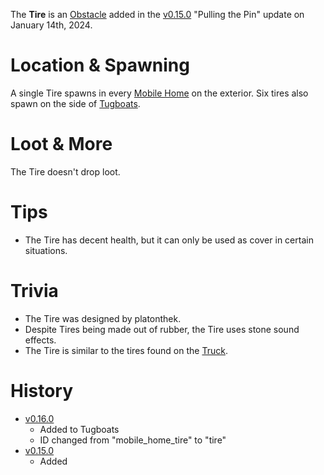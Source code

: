The **Tire** is an [Obstacle](/obstacles) added in the [v0.15.0](https://github.com/HasangerGames/suroi/releases/tag/v0.15.0) "Pulling the Pin" update on January 14th, 2024.

# Location & Spawning

A single Tire spawns in every [Mobile Home](/buildings/mobile_home) on the exterior. Six tires also spawn on the side of [Tugboats](/buildings/tugboats).

# Loot & More

The Tire doesn't drop loot.

# Tips

- The Tire has decent health, but it can only be used as cover in certain situations.

# Trivia

- The Tire was designed by platonthek.
- Despite Tires being made out of rubber, the Tire uses stone sound effects.
- The Tire is similar to the tires found on the [Truck](/obstacles/truck).

# History

- [v0.16.0](https://github.com/HasangerGames/suroi/releases/tag/v0.16.0)
  - Added to Tugboats
  - ID changed from "mobile_home_tire" to "tire"
- [v0.15.0](https://github.com/HasangerGames/suroi/releases/tag/v0.15.0)
  - Added